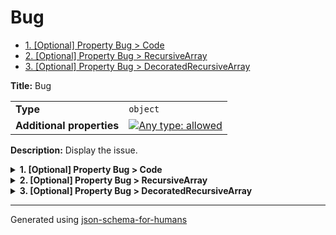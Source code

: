 # Bug

- [1. [Optional] Property Bug > Code](#Code-436f6465)
- [2. [Optional] Property Bug > RecursiveArray](#RecursiveArray-72726179)
- [3. [Optional] Property Bug > DecoratedRecursiveArray](#DecoratedRecursiveArray-72726179)

**Title:** Bug

|                           |                                                                                                                                   |
| ------------------------- | --------------------------------------------------------------------------------------------------------------------------------- |
| **Type**                  | `object`                                                                                                                          |
| **Additional properties** | [![Any type: allowed](https://img.shields.io/badge/Any%20type-allowed-green)](# "Additional Properties of any type are allowed.") |

**Description:** Display the issue.

<details>
<summary><strong> <a name="Code-436f6465"></a>1. [Optional] Property Bug > Code</strong>  

</summary>
<blockquote>

|          |          |
| -------- | -------- |
| **Type** | `string` |

**Description:** Code property

</blockquote>
</details>

<details>
<summary><strong> <a name="RecursiveArray-72726179"></a>2. [Optional] Property Bug > RecursiveArray</strong>  

</summary>
<blockquote>

|          |         |
| -------- | ------- |
| **Type** | `array` |

**Description:** RecursiveArray property

|                      | Array restrictions |
| -------------------- | ------------------ |
| **Min items**        | N/A                |
| **Max items**        | N/A                |
| **Items unicity**    | False              |
| **Additional items** | False              |
| **Tuple validation** | See below          |

</blockquote>
</details>

<details>
<summary><strong> <a name="DecoratedRecursiveArray-72726179"></a>3. [Optional] Property Bug > DecoratedRecursiveArray</strong>  

</summary>
<blockquote>

|          |                   |
| -------- | ----------------- |
| **Type** | `array of object` |

**Description:** DecoratedRecursiveArray property

|                      | Array restrictions |
| -------------------- | ------------------ |
| **Min items**        | N/A                |
| **Max items**        | N/A                |
| **Items unicity**    | False              |
| **Additional items** | False              |
| **Tuple validation** | See below          |

</blockquote>
</details>

----------------------------------------------------------------------------------------------------------------------------
Generated using [json-schema-for-humans](https://github.com/coveooss/json-schema-for-humans)
